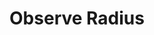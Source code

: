 ---
type: docs
title: "Observe Radius"
linkTitle: "Observability"
weight: 80
description: "How to observe and gain insights into radius"
---